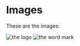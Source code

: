 # Images
These are the images:

![the logo](https://rawgit.com/Ragtagteam/style-guide/master/images/logo-small.png)
![the word mark](https://rawgit.com/Ragtagteam/style-guide/master/images/ragtag-word-mark.png)
